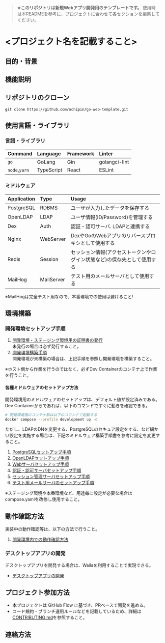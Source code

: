 > **※このリポジトリは新規Webアプリ開発用のテンプレートです。** 使用時は本READMEを参考に、プロジェクトに合わせて各セクションを編集してください。

# <プロジェクト名を記載すること>

## 目的・背景
<!-- なぜこのプロジェクトが存在するのか、その主要な目的は何かを簡潔に説明する。 -->
<!-- 記載例:
○○アプリは、シンプルで直感的なタスク管理アプリケーションである。
このアプリを使うことで、ユーザはタスクを作成し、進捗状況をリアルタイムで追跡することができる。
タスクの優先順位付け、締め切りの設定、そしてチームメンバーとの共有機能を備え、効率的なプロジェクト管理をサポートする。-->

## 機能説明
<!-- 主要な機能や特徴を列挙する。 -->
<!-- 記載例:
主な機能は、
  1. タスクの一覧表示機能
  2. 完了済みタスクのアーカイブ機能
  3. チームごとのタスク共有機能
ビジネスや個人のプロジェクトを問わず、タスク管理の効率化を目指しているツールである。 -->

## リポジトリのクローン
<!-- リポジトリのクローン先. プロジェクトに応じて適宜書き換えること! -->
```
git clone https://github.com/ochipin/go-web-template.git
```

## 使用言語・ライブラリ

### 言語・ライブラリ

| Command       | Language   | Framework | Linter        |
|:--            |:--         |:--        |:--            |
| `go`          | GoLang     | Gin       | golangci-lint |
| `node`,`yarn` | TypeScript | React     | ESLint        |

### ミドルウェア

| Application | Type       | Usage |
|:--          |:--         |:--    |
| PostgreSQL  | RDBMS      | ユーザが入力したデータを保存する |
| OpenLDAP    | LDAP       | ユーザ情報(ID/Password)を管理する |
| Dex         | Auth       | 認証・認可サーバ. LDAPと連携する |
| Nginx       | WebServer  | DexやGoのWebアプリのリバースプロキシとして使用する |
| Redis       | Session    | セッション情報(アクセストークンやログイン状態など)の保存先として使用する |
| MailHog     | MailServer | テスト用のメールサーバとして使用する |

※MailHogは完全テスト用なので、本番環境での使用は避けること!

## 環境構築

### 開発環境セットアップ手順
1. [開発環境・ステージング環境用の証明書の発行](/infra/openssl/README.md)  
   未発行の場合は必ず発行すること。
2. [開発環境構築手順](/docs/setup-dev-environment.md)  
   開発環境が未構築の場合は、上記手順を参照し開発環境を構築すること。

※ホスト側から作業を行うのではなく、必ずDev Containerのコンテナ上で作業を行うこと。

#### 各種ミドルウェアのセットアップ方法
開発環境用のミドルウェアのセットアップは、デフォルト値が設定済みである。Dev Containerからであれば、以下のコマンドですぐに動きを確認できる。

```bash
# 開発環境用のコンテナ群は以下のコマンドで起動する
docker compose --profile development up -d
```

ただし、LDAPのDNを変更する、PostgreSQLのセキュア設定をする、など細かい設定を実施する場合は、下記のミドルウェア構築手順書を参考に設定を変更すること。

1. [PostgreSQLセットアップ手順](/infra/postgres/README.md)
2. [OpenLDAPセットアップ手順](/infra/openldap/README.md)
3. [Webサーバセットアップ手順](/infra/nginx/README.md)
4. [認証・認可サーバセットアップ手順](/infra/dex/README.md)
5. [セッション管理サーバセットアップ手順](/infra/redis/README.md)
6. [テスト用メールサーバのセットアップ手順](/infra/mailhog/README.md)

※ステージング環境や本番環境など、用途毎に設定が必要な場合はcompose.yamlを改修し使用すること。

<!-- デプロイ先の環境が増えてきたら、下記に追加していく
### [ステージング環境構築手順](docs/setup-staging-environment.md)
### [本番環境構築手順](docs/setup-prod-environment.md) -->

## 動作確認方法
実装中の動作確認等は、以下の方法で行うこと。

 1. [開発環境内での動作確認方法](/docs/dev-verification.md)

### デスクトップアプリの開発
デスクトップアプリを開発する場合は、Wailsを利用することで実現できる。

* [デスクトップアプリの開発](/docs/wails-setup-guide.md)

## プロジェクト参加方法
* 本プロジェクトは GitHub Flow に基づき、PRベースで開発を進める。
* コード規約・ブランチ運用ルールなどを記載しているため、詳細は[CONTRIBUTING.md](CONTRIBUTING.md)を参照すること。

## 連絡方法
<!-- Mattermost, Teams, Slack など、連絡手段を記載する -->
